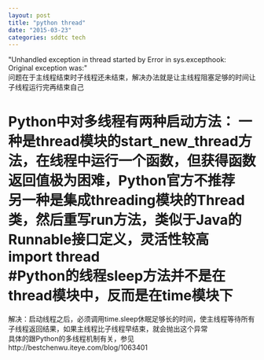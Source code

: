 ```yaml
---
layout: post
title: "python thread"
date: "2015-03-23"
categories: sddtc tech
---
```


"Unhandled exception in thread started by 
Error in sys.excepthook:  
Original exception was:"  
问题在于主线程结束时子线程还未结束，解决办法就是让主线程阻塞足够的时间让子线程运行完再结束自己  

Python中对多线程有两种启动方法： 
一种是thread模块的start_new_thread方法，在线程中运行一个函数，但获得函数返回值极为困难，Python官方不推荐   
另一种是集成threading模块的Thread类，然后重写run方法，类似于Java的Runnable接口定义，灵活性较高   
import thread   
#Python的线程sleep方法并不是在thread模块中，反而是在time模块下  
=====================================  
解决：启动线程之后，必须调用time.sleep休眠足够长的时间，使主线程等待所有子线程返回结果，如果主线程比子线程早结束，就会抛出这个异常   
具体的跟Python的多线程机制有关，参见http://bestchenwu.iteye.com/blog/1063401 
